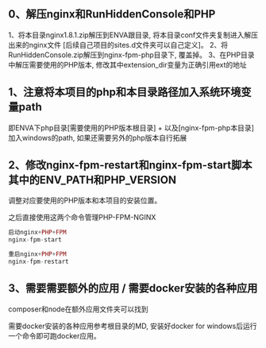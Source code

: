## 0、解压nginx和RunHiddenConsole和PHP
1、将本目录nginx1.8.1.zip解压到ENVA跟目录, 将本目录conf文件夹复制进入解压出来的nginx文件 [后续自己项目的sites.d文件夹可以自己定义]。
2、将RunHiddenConsole.zip解压到nginx-fpm-php目录下, 覆盖掉。
3、在PHP目录中解压需要使用的PHP版本, 修改其中extension_dir变量为正确引用ext的地址
## 1、注意将本项目的php和本目录路径加入系统环境变量path
即ENVA下php目录[需要使用的PHP版本根目录] + 以及[nginx-fpm-php本目录]  加入windows的path, 如果还需要另外的php版本自行拓展

## 2、修改nginx-fpm-restart和nginx-fpm-start脚本其中的ENV_PATH和PHP_VERSION
调整对应要使用的PHP版本和本项目的安装位置。

之后直接使用这两个命令管理PHP-FPM-NGINX

```php
启动nginx+PHP+FPM
nginx-fpm-start

重启nginx+PHP+FPM
nginx-fpm-restart
```

## 3、需要需要额外的应用 / 需要docker安装的各种应用
composer和node在额外应用文件夹可以找到

需要docker安装的各种应用参考根目录的MD, 安装好docker for windows后运行一个命令即可跑docker应用。